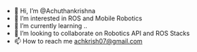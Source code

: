 - 👋 Hi, I’m @Achuthankrishna
- 👀 I’m interested in ROS and Mobile Robotics
- 🌱 I’m currently learning ..
- 💞️ I’m looking to collaborate on Robotics API and ROS Stacks
- 📫 How to reach me achkrish07@gmail.com

<!---
Achuthankrishna/Achuthankrishna is a ✨ special ✨ repository because its `README.md` (this file) appears on your GitHub profile.
You can click the Preview link to take a look at your changes.
--->
